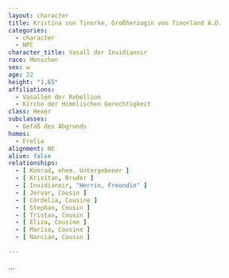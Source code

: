```yaml
---
layout: character
title: Kristina von Tinorke, Großherzogin von Tinorland A.D.
categories:
  - character
  - NPC
character_title: Vasall der Invidianoir
race: Menschen
sex: w
age: 22
height: "1,65"
affiliations:
  - Vasallen der Rebellion
  - Kirche der Himmlischen Gerechtigkeit
class: Hexer
subclasses:
  - Gefäß des Abgrunds
homes:
  - Frelia
alignment: NE
alive: false
relationships:
  - [ Konrad, ehem. Untergebener ]
  - [ Krisitan, Bruder ]
  - [ Invidianoir, "Herrin, Freundin" ]
  - [ Jervar, Cousin ]
  - [ Cordelia, Cousine ]
  - [ Stephan, Cousin ]
  - [ Tristan, Cousin ]
  - [ Eliza, Cousine ]
  - [ Marisa, Cousine ]
  - [ Narcian, Cousin ]

---
```


...